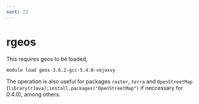 ```yaml
---
sort: 22
---
```


# rgeos

This requires geos to be loaded,

```bash
module load geos-3.6.2-gcc-5.4.0-vejexvy
```

The operation is also useful for packages `raster`, `terra` and `OpenStreetMap` (`library(rJava);install.packages("OpenStreetMap")` if neccessary for 0.4.0), among others.
